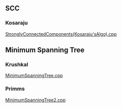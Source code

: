 ## SCC

### Kosaraju

[StronglyConnectedComponents(Kosaraju'sAlgo).cpp](https://github.com/duttaANI/AL_Lab/blob/master/GFG/graphs/StronglyConnectedComponents(Kosaraju'sAlgo).cpp)

## Minimum Spanning Tree

### Krushkal

[MinimumSpanningTree.cpp](https://github.com/duttaANI/AL_Lab/blob/master/GFG/graphs/MinimumSpanningTree.cpp)

### Primms

[MinimumSpanningTree2.cpp](https://github.com/duttaANI/AL_Lab/blob/master/GFG/graphs/MinimumSpanningTree2.cpp)
